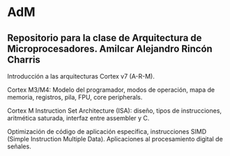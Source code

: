 # AdM
## Repositorio para la clase de Arquitectura de Microprocesadores. Amilcar Alejandro Rincón Charris

Introducción a las arquitecturas Cortex v7 (A-R-M).

Cortex M3/M4: Modelo del programador, modos de operación, mapa de memoria, registros, pila, FPU, core peripherals.

Cortex M Instruction Set Architecture (ISA): diseño, tipos de instrucciones, aritmética saturada, interfaz entre assembler y C.

Optimización de código de aplicación específica, instrucciones SIMD (Simple Instruction Multiple Data). Aplicaciones al procesamiento digital de señales.
